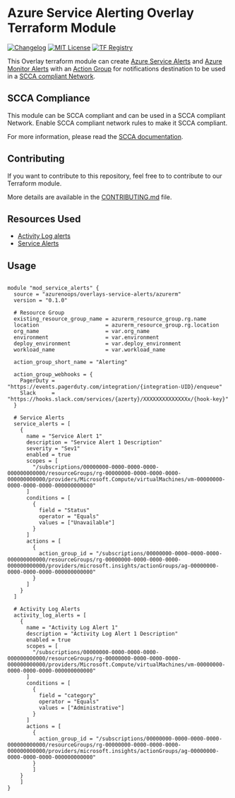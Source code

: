 # Azure Service Alerting Overlay Terraform Module

[![Changelog](https://img.shields.io/badge/changelog-release-green.svg)](CHANGELOG.md) [![MIT License](https://img.shields.io/badge/license-MIT-orange.svg)](LICENSE) [![TF Registry](https://img.shields.io/badge/terraform-registry-blue.svg)](https://registry.terraform.io/modules/azurenoops/overlays-service-alerts/azurerm/)

This Overlay terraform module can create [Azure Service Alerts](https://docs.microsoft.com/en-us/azure/azure-monitor/platform/alerts-service-health) and [Azure Monitor Alerts](https://docs.microsoft.com/en-us/azure/azure-monitor/platform/alerts-overview)
with an [Action Group](https://docs.microsoft.com/en-us/azure/azure-monitor/platform/action-groups) for notifications destination to be used in a [SCCA compliant Network](https://registry.terraform.io/modules/azurenoops/overlays-hubspoke/azurerm/latest).

## SCCA Compliance

This module can be SCCA compliant and can be used in a SCCA compliant Network. Enable SCCA compliant network rules to make it SCCA compliant.

For more information, please read the [SCCA documentation]("https://www.cisa.gov/secure-cloud-computing-architecture").

## Contributing

If you want to contribute to this repository, feel free to to contribute to our Terraform module.

More details are available in the [CONTRIBUTING.md](./CONTRIBUTING.md#pull-request-process) file.

## Resources Used

- [Activity Log alerts](https://docs.microsoft.com/en-us/azure/azure-monitor/platform/alerts-activity-log)
- [Service Alerts](https://docs.microsoft.com/en-us/azure/azure-monitor/platform/alerts-service-health)

## Usage

```hcl

module "mod_service_alerts" {
  source = "azurenoops/overlays-service-alerts/azurerm"
  version = "0.1.0"

  # Resource Group
  existing_resource_group_name = azurerm_resource_group.rg.name
  location                     = azurerm_resource_group.rg.location
  org_name                     = var.org_name
  environment                  = var.environment
  deploy_environment           = var.deploy_environment
  workload_name                = var.workload_name

  action_group_short_name = "Alerting"

  action_group_webhooks = {
    PagerDuty = "https://events.pagerduty.com/integration/{integration-UID}/enqueue"
    Slack     = "https://hooks.slack.com/services/{azerty}/XXXXXXXXXXXXXXx/{hook-key}"
  }

  # Service Alerts
  service_alerts = [
    {
      name = "Service Alert 1"
      description = "Service Alert 1 Description"
      severity = "Sev1"
      enabled = true
      scopes = [
        "/subscriptions/00000000-0000-0000-0000-000000000000/resourceGroups/rg-00000000-0000-0000-0000-000000000000/providers/Microsoft.Compute/virtualMachines/vm-00000000-0000-0000-0000-000000000000"
      ]
      conditions = [
        {
          field = "Status"
          operator = "Equals"
          values = ["Unavailable"]
        }
      ]
      actions = [
        {
          action_group_id = "/subscriptions/00000000-0000-0000-0000-000000000000/resourceGroups/rg-00000000-0000-0000-0000-000000000000/providers/microsoft.insights/actionGroups/ag-00000000-0000-0000-0000-000000000000"
        }
      ]
    }
  ]

  # Activity Log Alerts
  activity_log_alerts = [
    {
      name = "Activity Log Alert 1"
      description = "Activity Log Alert 1 Description"
      enabled = true
      scopes = [
        "/subscriptions/00000000-0000-0000-0000-000000000000/resourceGroups/rg-00000000-0000-0000-0000-000000000000/providers/Microsoft.Compute/virtualMachines/vm-00000000-0000-0000-0000-000000000000"
      ]
      conditions = [
        {
          field = "category"
          operator = "Equals"
          values = ["Administrative"]
        }
      ]
      actions = [
        {
          action_group_id = "/subscriptions/00000000-0000-0000-0000-000000000000/resourceGroups/rg-00000000-0000-0000-0000-000000000000/providers/microsoft.insights/actionGroups/ag-00000000-0000-0000-0000-000000000000"
        }
        ]
    }
    ]
}
    
```
